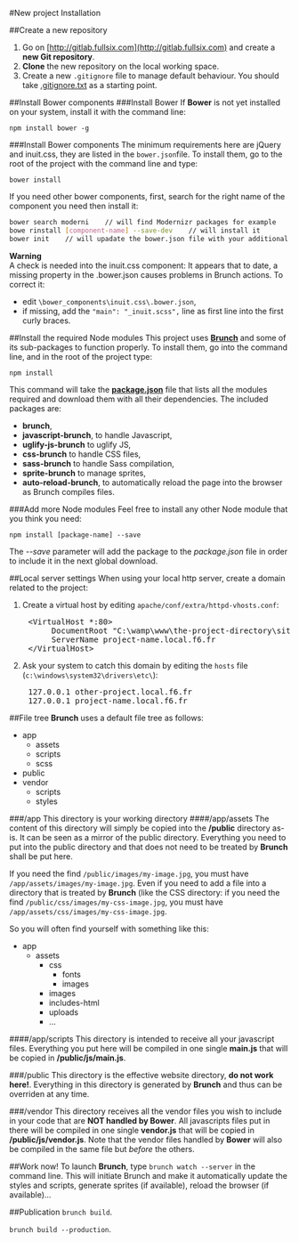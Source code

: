#New project Installation

##Create a new repository
1. Go on [http://gitlab.fullsix.com](http://gitlab.fullsix.com) and create a **new Git repository**.
2. **Clone** the new repository on the local working space.
3. Create a new `.gitignore` file to manage default behaviour. You should take [.gitignore.txt](.gitignore.txt) as a starting point.

##Install Bower components
###Install Bower
If **Bower** is not yet installed on your system, install it with the command line:
```
npm install bower -g
```

###Install Bower components
The minimum requirements here are jQuery and inuit.css, they are listed in the `bower.json`file. To install them, go to the root of the project with the command line and type:
```
bower install
```

If you need other bower components, first, search for the right name of the component you need then install it:
```bash
bower search moderni    // will find Modernizr packages for example
bowe rinstall [component-name] --save-dev    // will install it
bower init    // will upadate the bower.json file with your additional components (useful for the next installation).
```

**Warning**  
A check is needed into the inuit.css component: It appears that to date, a missing property in the .bower.json causes problems in Brunch actions. To correct it:

* edit `\bower_components\inuit.css\.bower.json`,
* if missing, add the `"main": "_inuit.scss",` line as first line into the first curly braces.

##Install the required Node modules
This project uses **[Brunch](http://brunch.io)** and some of its sub-packages to function properly. To install them, go into the command line, and in the root of the project type:
```
npm install
```

This command will take the **[package.json](package.json)** file that lists all the modules required and download them with all their dependencies. The included packages are:

* **brunch**,
* **javascript-brunch**, to handle Javascript,
* **uglify-js-brunch** to uglify JS,
* **css-brunch** to handle CSS files,
* **sass-brunch** to handle Sass compilation,
* **sprite-brunch** to manage sprites,
* **auto-reload-brunch**, to automatically reload the page into the browser as Brunch compiles files.

###Add more Node modules
Feel free to install any other Node module that you think you need:
```
npm install [package-name] --save
```

The *--save* parameter will add the package to the *package.json* file in order to include it in the next global download.

##Local server settings
When using your local http server, create a domain related to the project:

1. Create a virtual host by editing `apache/conf/extra/httpd-vhosts.conf`:
<pre>
    &lt;VirtualHost *:80>
         DocumentRoot "C:\wamp\www\the-project-directory\site-root-directory"
         ServerName project-name.local.f6.fr
    &lt;/VirtualHost>
</pre>
2. Ask your system to catch this domain by editing the `hosts` file (`c:\windows\system32\drivers\etc\`):
<pre>
    127.0.0.1 other-project.local.f6.fr
    127.0.0.1 project-name.local.f6.fr
</pre>

##File tree
**Brunch** uses a default file tree as follows:

- app
	- assets
	- scripts
	- scss
- public
- vendor
	- scripts
	- styles

###/app
This directory is your working directory
####/app/assets
The content of this directory will simply be copied into the **/public** directory as-is. It can be seen as a mirror of the public directory. Everything you need to put into the public directory and that does not need to be treated by **Brunch** shall be put here.

If you need the find `/public/images/my-image.jpg`, you must have `/app/assets/images/my-image.jpg`. Even if you need to add a file into a directory that is treated by **Brunch** (like the CSS directory: if you need the find `/public/css/images/my-css-image.jpg`, you must have `/app/assets/css/images/my-css-image.jpg`.

So you will often find yourself with something like this:

- app
	- assets
		- css
			- fonts
			- images
		- images
		- includes-html
		- uploads
		- ...

####/app/scripts
This directory is intended to receive all your javascript files. Everything you put here will be compiled in one single **main.js** that will be copied in **/public/js/main.js**.

###/public
This directory is the effective website directory, **do not work here!**. Everything in this directory is generated by **Brunch** and thus can be overriden at any time.

###/vendor
This directory receives all the vendor files you wish to include in your code that are **NOT handled by Bower**. All javascripts files put in there will be compiled in one single **vendor.js** that will be copied in **/public/js/vendor.js**. Note that the vendor files handled by **Bower** will also be compiled in the same file but *before* the others.

##Work now!
To launch **Brunch**, type `brunch watch --server` in the command line. This will initiate Brunch and make it automatically update the styles and scripts, generate sprites (if available), reload the browser (if available)...

##Publication
`brunch build`.

`brunch build --production`.
